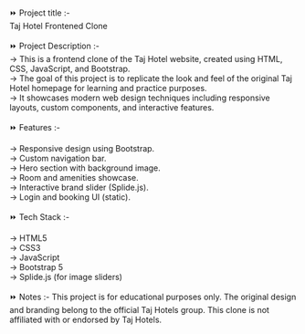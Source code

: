 ⏩ Project title :-
<br>
Taj Hotel Frontened Clone
<br><br>
⏩ Project Description :-
<br>
-> This is a frontend clone of the Taj Hotel website, created using HTML, CSS, JavaScript, and Bootstrap.<br>
-> The goal of this project is to replicate the look and feel of the original Taj Hotel homepage for learning and practice purposes.<br>
-> It showcases modern web design techniques including responsive layouts, custom components, and interactive features.<br><br>
⏩ Features :-<br>

-> Responsive design using Bootstrap.<br>
-> Custom navigation bar.<br>
-> Hero section with background image.<br>
-> Room and amenities showcase.<br>
-> Interactive brand slider (Splide.js).<br>
-> Login and booking UI (static).<br><br>
⏩ Tech Stack :-<br>

-> HTML5<br>
-> CSS3<br>
-> JavaScript<br>
-> Bootstrap 5<br>
-> Splide.js (for image sliders)<br><br>
⏩ Notes :- This project is for educational purposes only. The original design and branding belong to the official Taj Hotels group. This clone is not affiliated with or endorsed by Taj Hotels.



